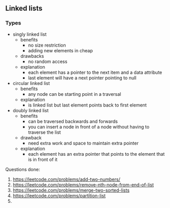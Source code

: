 ## Linked lists
### Types
* singly linked list
  * benefits
    * no size restriction
    * adding new elements in cheap
  * drawbacks
    * no random access
  * explanation
    * each element has a pointer to the next item and a data attribute
    * last element will have a next pointer pointing to null
* circular linked list
  * benefits
    * any node can be starting point in a traversal
  * explanation
    * is linked list but last element points back to first element
* doubly linked list
  * benefits
    * can be traversed backwards and forwards
    * you can insert a node in front of a node without having to traverse the list
  * drawback
    * need extra work and space to maintain extra pointer
  * explanation
    * each element has an extra pointer that points to the element that is in front of it
    
    
Questions done:
1. https://leetcode.com/problems/add-two-numbers/
2. https://leetcode.com/problems/remove-nth-node-from-end-of-list
3. https://leetcode.com/problems/merge-two-sorted-lists
4. https://leetcode.com/problems/partition-list
5. 


